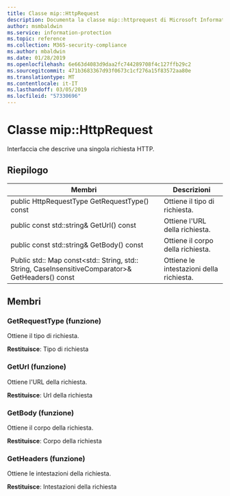 ```yaml
---
title: Classe mip::HttpRequest
description: Documenta la classe mip::httprequest di Microsoft Information Protection (MIP) SDK.
author: msmbaldwin
ms.service: information-protection
ms.topic: reference
ms.collection: M365-security-compliance
ms.author: mbaldwin
ms.date: 01/28/2019
ms.openlocfilehash: 6e663d4083d9daa2fc744289708f4c127ffb29c2
ms.sourcegitcommit: 471b3683367d93f0673c1cf276a15f83572aa80e
ms.translationtype: MT
ms.contentlocale: it-IT
ms.lasthandoff: 03/05/2019
ms.locfileid: "57330696"
---
```

# <a name="class-miphttprequest"></a>Classe mip::HttpRequest 
Interfaccia che descrive una singola richiesta HTTP.
  
## <a name="summary"></a>Riepilogo
 Membri                        | Descrizioni                                
--------------------------------|---------------------------------------------
public HttpRequestType GetRequestType() const  |  Ottiene il tipo di richiesta.
public const std::string& GetUrl() const  |  Ottiene l'URL della richiesta.
public const std::string& GetBody() const  |  Ottiene il corpo della richiesta.
Public std:: Map const\<std:: String, std:: String, CaseInsensitiveComparator\>& GetHeaders() const  |  Ottiene le intestazioni della richiesta.
  
## <a name="members"></a>Membri
  
### <a name="getrequesttype-function"></a>GetRequestType (funzione)
Ottiene il tipo di richiesta.

  
**Restituisce**: Tipo di richiesta
  
### <a name="geturl-function"></a>GetUrl (funzione)
Ottiene l'URL della richiesta.

  
**Restituisce**: Url della richiesta
  
### <a name="getbody-function"></a>GetBody (funzione)
Ottiene il corpo della richiesta.

  
**Restituisce**: Corpo della richiesta
  
### <a name="getheaders-function"></a>GetHeaders (funzione)
Ottiene le intestazioni della richiesta.

  
**Restituisce**: Intestazioni della richiesta
